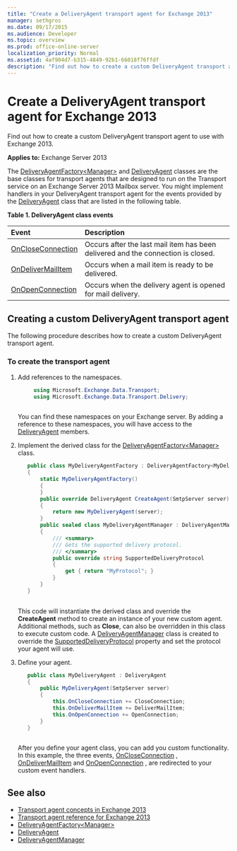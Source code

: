 ```yaml
---
title: "Create a DeliveryAgent transport agent for Exchange 2013"
manager: sethgros
ms.date: 09/17/2015
ms.audience: Developer
ms.topic: overview
ms.prod: office-online-server
localization_priority: Normal
ms.assetid: 4af904d7-b315-4849-92b1-66018f76ffdf
description: "Find out how to create a custom DeliveryAgent transport agent to use with Exchange 2013."
---
```


# Create a DeliveryAgent transport agent for Exchange 2013

Find out how to create a custom DeliveryAgent transport agent to use with Exchange 2013.
  
**Applies to:** Exchange Server 2013
  
The [DeliveryAgentFactory\<Manager\>](https://msdn.microsoft.com/library/Microsoft.Exchange.Data.Transport.Delivery.DeliveryAgentFactory`1.aspx) and [DeliveryAgent](https://msdn.microsoft.com/library/Microsoft.Exchange.Data.DeliveryType.DeliveryAgent.aspx) classes are the base classes for transport agents that are designed to run on the Transport service on an Exchange Server 2013 Mailbox server. You might implement handlers in your DeliveryAgent transport agent for the events provided by the [DeliveryAgent](https://msdn.microsoft.com/library/Microsoft.Exchange.Data.DeliveryType.DeliveryAgent.aspx) class that are listed in the following table. 
  
**Table 1. DeliveryAgent class events**

|**Event**|**Description**|
|:-----|:-----|
|[OnCloseConnection](https://msdn.microsoft.com/library/Microsoft.Exchange.Data.Transport.Delivery.DeliveryAgent.OnCloseConnection.aspx) <br/> |Occurs after the last mail item has been delivered and the connection is closed.  <br/> |
|[OnDeliverMailItem](https://msdn.microsoft.com/library/Microsoft.Exchange.Data.Transport.Delivery.DeliveryAgent.OnDeliverMailItem.aspx) <br/> |Occurs when a mail item is ready to be delivered.  <br/> |
|[OnOpenConnection](https://msdn.microsoft.com/library/Microsoft.Exchange.Data.Transport.Delivery.DeliveryAgent.OnOpenConnection.aspx) <br/> |Occurs when the delivery agent is opened for mail delivery.  <br/> |
   
## Creating a custom DeliveryAgent transport agent

The following procedure describes how to create a custom DeliveryAgent transport agent. 
  
### To create the transport agent

1. Add references to the namespaces.
    
   ```cs
        using Microsoft.Exchange.Data.Transport;
        using Microsoft.Exchange.Data.Transport.Delivery;
    
   ```

   You can find these namespaces on your Exchange server. By adding a reference to these namespaces, you will have access to the [DeliveryAgent](https://msdn.microsoft.com/library/Microsoft.Exchange.Data.DeliveryType.DeliveryAgent.aspx) members. 
    
2. Implement the derived class for the [DeliveryAgentFactory\<Manager\>](https://msdn.microsoft.com/library/Microsoft.Exchange.Data.Transport.Delivery.DeliveryAgentFactory`1.aspx) class. 
    
   ```cs
      public class MyDeliveryAgentFactory : DeliveryAgentFactory<MyDeliveryAgentFactory.MyDeliveryAgentManager>
      {
          static MyDeliveryAgentFactory()
          {
          }
          public override DeliveryAgent CreateAgent(SmtpServer server)
          {
              return new MyDeliveryAgent(server);
          }
          public sealed class MyDeliveryAgentManager : DeliveryAgentManager
          {
              /// <summary>
              /// Gets the supported delivery protocol.
              /// </summary>
              public override string SupportedDeliveryProtocol
              {
                  get { return "MyProtocol"; }
              }
          }
      }
  
   ```

   This code will instantiate the derived class and override the **CreateAgent** method to create an instance of your new custom agent. Additional methods, such as **Close**, can also be overridden in this class to execute custom code. A [DeliveryAgentManager](https://msdn.microsoft.com/library/Microsoft.Exchange.Data.Transport.Delivery.DeliveryAgentManager.aspx) class is created to override the [SupportedDeliveryProtocol](https://msdn.microsoft.com/library/Microsoft.Exchange.Data.Transport.Delivery.DeliveryAgentManager.SupportedDeliveryProtocol.aspx) property and set the protocol your agent will use. 
    
3. Define your agent.
    
   ```cs
      public class MyDeliveryAgent : DeliveryAgent
      {
          public MyDeliveryAgent(SmtpServer server)
          {
              this.OnCloseConnection += CloseConnection;
              this.OnDeliverMailItem += DeliverMailItem;
              this.OnOpenConnection += OpenConnection;
          }
      }
  
   ```

   After you define your agent class, you can add you custom functionality. In this example, the three events, [OnCloseConnection](https://msdn.microsoft.com/library/Microsoft.Exchange.Data.Transport.Delivery.DeliveryAgent.OnCloseConnection.aspx) , [OnDeliverMailItem](https://msdn.microsoft.com/library/Microsoft.Exchange.Data.Transport.Delivery.DeliveryAgent.OnDeliverMailItem.aspx) and [OnOpenConnection](https://msdn.microsoft.com/library/Microsoft.Exchange.Data.Transport.Delivery.DeliveryAgent.OnOpenConnection.aspx) , are redirected to your custom event handlers. 
    
## See also

- [Transport agent concepts in Exchange 2013](transport-agent-concepts-in-exchange-2013.md)
- [Transport agent reference for Exchange 2013](transport-agent-reference-for-exchange-2013.md)    
- [DeliveryAgentFactory\<Manager\>](https://msdn.microsoft.com/library/Microsoft.Exchange.Data.Transport.Delivery.DeliveryAgentFactory`1.aspx)   
- [DeliveryAgent](https://msdn.microsoft.com/library/Microsoft.Exchange.Data.DeliveryType.DeliveryAgent.aspx)    
- [DeliveryAgentManager](https://msdn.microsoft.com/library/Microsoft.Exchange.Data.Transport.Delivery.DeliveryAgentManager.aspx)
    

